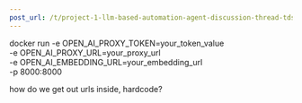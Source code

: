 ```yaml
---
post_url: /t/project-1-llm-based-automation-agent-discussion-thread-tds-jan-2025/164277/326
---
```

docker run -e OPEN\_AI\_PROXY\_TOKEN=your\_token\_value   
-e OPEN\_AI\_PROXY\_URL=your\_proxy\_url   
-e OPEN\_AI\_EMBEDDING\_URL=your\_embedding\_url   
-p 8000:8000

how do we get out urls inside, hardcode?